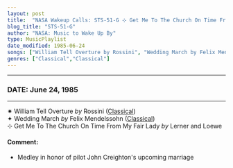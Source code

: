 ```yaml
---
layout: post
title:  "NASA Wakeup Calls: STS-51-G ⊹ Get Me To The Church On Time From My Fair Lady by Lerner and Loewe ✺ June 24, 1985"
blog_title: "STS-51-G"
author: "NASA: Music to Wake Up By"
type: MusicPlaylist
date_modified: 1985-06-24
songs: ["William Tell Overture by Rossini", "Wedding March by Felix Mendelssohn", "Get Me To The Church On Time From My Fair Lady by Lerner and Loewe"]
genres: ["Classical","Classical"]
---
```


----
### DATE: June 24, 1985
----
✷ William Tell Overture *by* Rossini ([Classical](https://www.discogs.com/genre/Classical)) <a target="blank_" href="https://www.discogs.com/Rossini-William-Tell-Overture/release/11020468">
    <i class="fas fa-compact-disc"
       title="Discogs entry for this song"
       alt="Discogs entry for this song"
       style="font-size: 1.1em;"></i></a>
      &nbsp;<br />
✦ Wedding March *by* Felix Mendelssohn ([Classical](https://www.discogs.com/genre/Classical)) <a target="blank_" href="https://www.discogs.com/Mendelssohn-The-Wedding-March/release/5829019">
    <i class="fas fa-compact-disc"
       title="Discogs entry for this song"
       alt="Discogs entry for this song"
       style="font-size: 1.1em;"></i></a>
      &nbsp;<br />
⊹ Get Me To The Church On Time From My Fair Lady *by* Lerner and Loewe  

#### Comment:
* Medley in honor of pilot John Creighton's upcoming marriage




<br/>
<center>
	<a target="_blank"
	   href="https://twitter.com/intent/tweet?hashtags=Space,NASA,Playlist,NASAWakeupCalls,SpaceProgram&text=🚀 {{ page.author}}, {{ page.title }}. {{ site.url }}{{ page.url }}&via=nasawakeupcalls"><i class="fab fa-twitter" title="Tweet this page" alt="Tweet this page" style="font-size: 1.3em;"></i></a>
	&nbsp; 	<i class="fas fa-user-astronaut" style="font-size: 1.5em;"></i> &nbsp;
    <a id="custom_amazon_link"
       type="amzn" search="#"
       category="popular music">
    <i class="fab fa-amazon" style="font-size: 1.3em;"></i></a>
</center>

<!-- Randomly resolve an individual entry from a song array -->
<script src="/assets/javascript/seedrandom.min.js"></script>
<script>
  var wake_me_up = ["William Tell Overture by Rossini", "Wedding March by Felix Mendelssohn", "Get Me To The Church On Time From My Fair Lady by Lerner and Loewe"];
  var prng = new Math.seedrandom();
  function randomSong() {
    song = wake_me_up[Math.floor(Math.random() * wake_me_up.length)];
    var amazon_link = document.getElementById("custom_amazon_link");
    amazon_link.setAttribute("search", song);
  }
  window.onload = randomSong();
</script>

